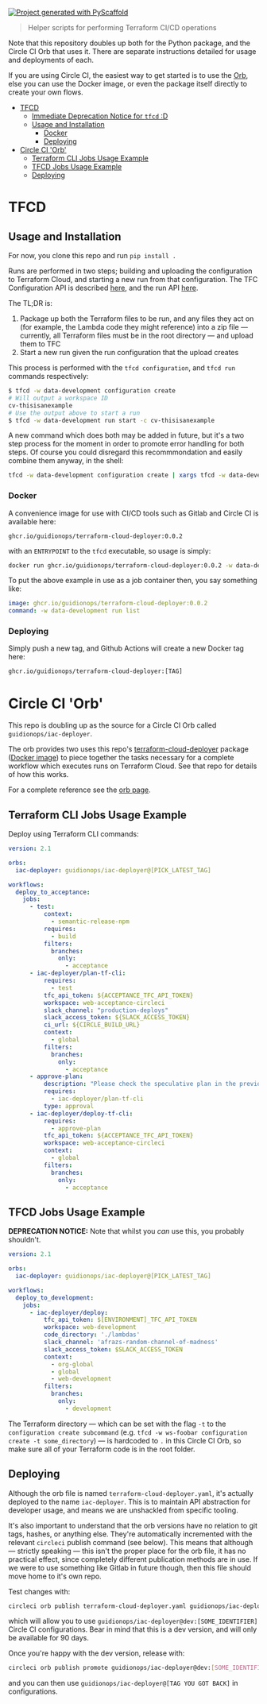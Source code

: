 [![Project generated with PyScaffold](https://img.shields.io/badge/-PyScaffold-005CA0?logo=pyscaffold)](https://pyscaffold.org/)

> Helper scripts for performing Terraform CI/CD operations

Note that this repository doubles up both for the Python package, and the Circle CI Orb that uses it. There are separate instructions detailed for usage and deployments of each.

If you are using Circle CI, the easiest way to get started is to use the [Orb](#usage-example), else you can use the Docker image, or even the package itself directly to create your own flows.

- [TFCD](#tfcd)
  - [Immediate Deprecation Notice for `tfcd` :D](#immediate-deprecation-notice-for-tfcd-d)
  - [Usage and Installation](#usage-and-installation)
    - [Docker](#docker)
    - [Deploying](#deploying)
- [Circle CI 'Orb'](#circle-ci-orb)
  - [Terraform CLI Jobs Usage Example](#terraform-cli-jobs-usage-example)
  - [TFCD Jobs Usage Example](#tfcd-jobs-usage-example)
  - [Deploying](#deploying-1)

# TFCD

## Usage and Installation

For now, you clone this repo and run `pip install .`

Runs are performed in two steps; building and uploading the configuration to Terraform Cloud, and starting a new run from that configuration. The TFC Configuration API is described [here](https://developer.hashicorp.com/terraform/cloud-docs/api-docs/configuration-versions), and the run API [here](https://developer.hashicorp.com/terraform/cloud-docs/api-docs/run).

The TL;DR is:

1. Package up both the Terraform files to be run, and any files they act on (for example, the Lambda code they might reference) into a zip file — currently, all Terraform files must be in the root directory — and upload them to TFC
1. Start a new run given the run configuration that the upload creates

This process is performed with the `tfcd configuration`, and `tfcd run` commands respectively:

```sh
$ tfcd -w data-development configuration create
# Will output a workspace ID
cv-thisisanexample
# Use the output above to start a run
$ tfcd -w data-development run start -c cv-thisisanexample
```

A new command which does both may be added in future, but it's a two step process for the moment in order to promote error handling for both steps. Of course you could disregard this recommmondation and easily combine them anyway, in the shell:

```sh
tfcd -w data-development configuration create | xargs tfcd -w data-development run start -c
```

### Docker

A convenience image for use with CI/CD tools such as Gitlab and Circle CI is available here:

`ghcr.io/guidionops/terraform-cloud-deployer:0.0.2`

with an `ENTRYPOINT` to the `tfcd` executable, so usage is simply:

```sh
docker run ghcr.io/guidionops/terraform-cloud-deployer:0.0.2 -w data-development run list
```

To put the above example in use as a job container then, you say something like:

```yaml
image: ghcr.io/guidionops/terraform-cloud-deployer:0.0.2
command: -w data-development run list
```

### Deploying

Simply push a new tag, and Github Actions will create a new Docker tag here:

```sh
ghcr.io/guidionops/terraform-cloud-deployer:[TAG]
```

# Circle CI 'Orb'

This repo is doubling up as the source for a Circle CI Orb called `guidionops/iac-deployer`.

The orb provides two  uses this repo's [terraform-cloud-deployer](https://github.com/GuidionOps/terraform-cloud-deployer) package ([Docker image](https://github.com/GuidionOps/terraform-cloud-deployer/pkgs/container/terraform-cloud-deployer)) to piece together the tasks necessary for a complete workflow which executes runs on Terraform Cloud. See that repo for details of how this works.

For a complete reference see the [orb page](https://circleci.com/developer/orbs/orb/guidionops/iac-deployer).

## Terraform CLI Jobs Usage Example

Deploy using Terraform CLI commands:

```yaml
version: 2.1

orbs:
  iac-deployer: guidionops/iac-deployer@[PICK_LATEST_TAG]

workflows:
  deploy_to_acceptance:
    jobs:
      - test:
          context:
            - semantic-release-npm
          requires:
            - build
          filters:
            branches:
              only:
                - acceptance
      - iac-deployer/plan-tf-cli:
          requires:
            - test
          tfc_api_token: ${ACCEPTANCE_TFC_API_TOKEN}
          workspace: web-acceptance-circleci
          slack_channel: "production-deploys"
          slack_access_token: ${SLACK_ACCESS_TOKEN}
          ci_url: ${CIRCLE_BUILD_URL}
          context:
            - global
          filters:
            branches:
              only:
                - acceptance
      - approve-plan:
          description: "Please check the speculative plan in the previous step"
          requires:
            - iac-deployer/plan-tf-cli
          type: approval
      - iac-deployer/deploy-tf-cli:
          requires:
            - approve-plan
          tfc_api_token: ${ACCEPTANCE_TFC_API_TOKEN}
          workspace: web-acceptance-circleci
          context:
            - global
          filters:
            branches:
              only:
                - acceptance
```

## TFCD Jobs Usage Example

**DEPRECATION NOTICE:** Note that whilst you _can_ use this, you probably shouldn't.

```yaml
version: 2.1

orbs:
  iac-deployer: guidionops/iac-deployer@[PICK_LATEST_TAG]

workflows:
  deploy_to_development:
    jobs:
      - iac-deployer/deploy:
          tfc_api_token: $[ENVIRONMENT]_TFC_API_TOKEN
          workspace: web-development
          code_directory: './lambdas'
          slack_channel: 'afrazs-random-channel-of-madness'
          slack_access_token: $SLACK_ACCESS_TOKEN
          context:
            - org-global
            - global
            - web-development
          filters:
            branches:
              only:
                - development
```

The Terraform directory — which can be set with the flag `-t` to the `configuration create subcommand` (e.g. `tfcd -w ws-foobar configuration create -t some_directory`) — is hardcoded to `.` in this Circle CI Orb, so make sure all of your Terraform code is in the root folder.

## Deploying

Although the orb file is named `terraform-cloud-deployer.yaml`, it's actually deployed to the name `iac-deployer`. This is to maintain API abstraction for developer usage, and means we are unshackled from specific tooling.

It's also important to understand that the orb versions have no relation to git tags, hashes, or anything else. They're automatically incremented with the relevant `circleci` publish command (see below). This means that although — strictly speaking — this isn't the proper place for the orb file, it has no practical effect, since completely different publication methods are in use. If we were to use something like Gitlab in future though, then this file should move home to it's own repo.

Test changes with:

```sh
circleci orb publish terraform-cloud-deployer.yaml guidionops/iac-deployer@dev:[SOME_IDENTIFIER]
```

which will allow you to use `guidionops/iac-deployer@dev:[SOME_IDENTIFIER]` Circle CI configurations. Bear in mind that this is a dev version, and will only be available for 90 days.

Once you're happy with the dev version, release with:

```sh
circleci orb publish promote guidionops/iac-deployer@dev:[SOME_IDENTIFIER] patch
```

and you can then use `guidionops/iac-deployer@[TAG YOU GOT BACK]` in configurations.
